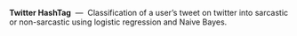 **Twitter HashTag** ​ — ​ Classification of a user’s tweet on twitter into 
sarcastic or non-sarcastic using logistic regression and Naive 
Bayes. 
